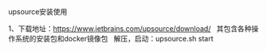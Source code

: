 upsource安装使用

1、下载地址：https://www.jetbrains.com/upsource/download/  
其包含各种操作系统的安装包和docker镜像包  
解压，启动：upsource.sh start
